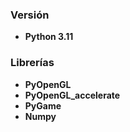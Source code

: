 ### Versión 
- **Python 3.11**

### Librerías
- **PyOpenGL**
- **PyOpenGL_accelerate**
- **PyGame**
- **Numpy** 
